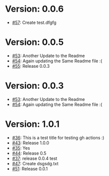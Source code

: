 Version: 0.0.6
==============

* [#57](https://github.com/saadmk11/test/pull/57): Create test.dfgfg


Version: 0.0.5
==============

* [#53](https://github.com/saadmk11/test/pull/53): Another Update to the Readme
* [#54](https://github.com/saadmk11/test/pull/54): Again updating the Same Readme file :(
* [#55](https://github.com/saadmk11/test/pull/55): Release 0.0.3


Version: 0.0.3
==============

* [#53](https://api.github.com/repos/saadmk11/test/issues/53): Another Update to the Readme
* [#54](https://api.github.com/repos/saadmk11/test/issues/54): Again updating the Same Readme file :(


Version: 1.0.1
==============

* [#36](https://api.github.com/repos/saadmk11/test/issues/36): This is a test title for testing gh actions :)
* [#43](https://api.github.com/repos/saadmk11/test/issues/43): Release 1.0.0
* [#35](https://api.github.com/repos/saadmk11/test/issues/35): Yes
* [#44](https://api.github.com/repos/saadmk11/test/issues/44): Release 0.5
* [#37](https://api.github.com/repos/saadmk11/test/issues/37): release 0.0.4 test
* [#47](https://api.github.com/repos/saadmk11/test/issues/47): Create dsgsdg.txt
* [#51](https://api.github.com/repos/saadmk11/test/issues/51): Release 0.0.1
